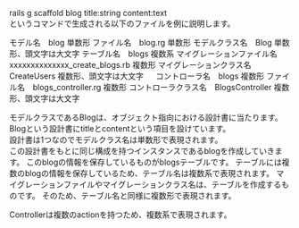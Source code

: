 ﻿rails g scaffold blog title:string content:text  
というコマンドで生成される以下のファイルを例に説明します。  
  
モデル名　blog 単数形
ファイル名　blog.rg 単数形
モデルクラス名　Blog 単数形、頭文字は大文字
テーブル名　blogs 複数系
マイグレーションファイル名　xxxxxxxxxxxxxx_create_blogs.rb 複数形
マイグレーションクラス名　CreateUsers 複数形、頭文字は大文字
　
コントローラ名　blogs 複数形
ファイル名　blogs_controller.rg 複数形
コントローラクラス名　BlogsController 複数形、頭文字は大文字

モデルクラスであるBlogは、オブジェクト指向における設計書に当たります。  
Blogという設計書にtitleとcontentという項目を設けています。  
設計書は1つなのでモデルクラス名は単数形で表現されます。  
この設計書をもとに同じ構成を持つインスタンスであるblogを作成していきます。
このblogの情報を保存しているものがblogsテーブルです。
テーブルには複数のblogの情報を保存しているため、テーブル名は複数系で表現されます。
マイグレーションファイルやマイグレーションクラス名は、テーブルを作成するものです。
そのため、テーブル名と同様に複数形で表現されます。
  
Controllerは複数のactionを持つため、複数系で表現されます。
